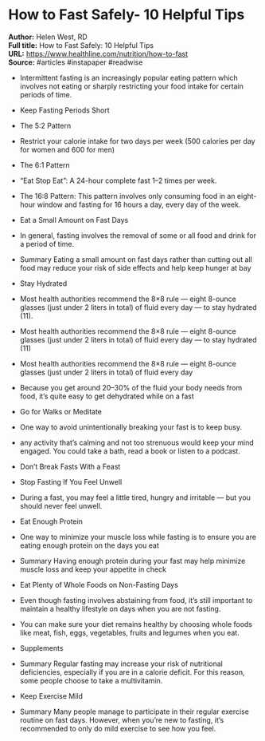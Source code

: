 # How to Fast Safely- 10 Helpful Tips

**Author:** Helen West, RD  
**Full title:** How to Fast Safely: 10 Helpful Tips  
**URL:** https://www.healthline.com/nutrition/how-to-fast  
**Source:** #articles #instapaper #readwise

- Intermittent fasting is an increasingly popular eating pattern which involves not eating or sharply restricting your food intake for certain periods of time. 
   
- Keep Fasting Periods Short 
   
- The 5:2 Pattern 
   
- Restrict your calorie intake for two days per week (500 calories per day for women and 600 for men) 
   
- The 6:1 Pattern 
   
- “Eat Stop Eat”: A 24-hour complete fast 1–2 times per week. 
   
- The 16:8 Pattern: This pattern involves only consuming food in an eight-hour window and fasting for 16 hours a day, every day of the week. 
   
- Eat a Small Amount on Fast Days 
   
- In general, fasting involves the removal of some or all food and drink for a period of time. 
   
- Summary Eating a small amount on fast days rather than cutting out all food may reduce your risk of side effects and help keep hunger at bay 
   
- Stay Hydrated 
   
- Most health authorities recommend the 8×8 rule — eight 8-ounce glasses (just under 2 liters in total) of fluid every day — to stay hydrated (11). 
   
- Most health authorities recommend the 8×8 rule — eight 8-ounce glasses (just under 2 liters in total) of fluid every day — to stay hydrated (11) 
   
- Most health authorities recommend the 8×8 rule — eight 8-ounce glasses (just under 2 liters in total) of fluid every day 
   
- Because you get around 20–30% of the fluid your body needs from food, it’s quite easy to get dehydrated while on a fast 
   
- Go for Walks or Meditate 
   
- One way to avoid unintentionally breaking your fast is to keep busy. 
   
- any activity that’s calming and not too strenuous would keep your mind engaged. You could take a bath, read a book or listen to a podcast. 
   
- Don’t Break Fasts With a Feast 
   
- Stop Fasting If You Feel Unwell 
   
- During a fast, you may feel a little tired, hungry and irritable — but you should never feel unwell. 
   
- Eat Enough Protein 
   
- One way to minimize your muscle loss while fasting is to ensure you are eating enough protein on the days you eat 
   
- Summary Having enough protein during your fast may help minimize muscle loss and keep your appetite in check 
   
- Eat Plenty of Whole Foods on Non-Fasting Days 
   
- Even though fasting involves abstaining from food, it’s still important to maintain a healthy lifestyle on days when you are not fasting. 
   
- You can make sure your diet remains healthy by choosing whole foods like meat, fish, eggs, vegetables, fruits and legumes when you eat. 
   
- Supplements 
   
- Summary Regular fasting may increase your risk of nutritional deficiencies, especially if you are in a calorie deficit. For this reason, some people choose to take a multivitamin. 
   
- Keep Exercise Mild 
   
- Summary Many people manage to participate in their regular exercise routine on fast days. However, when you’re new to fasting, it’s recommended to only do mild exercise to see how you feel. 
   
